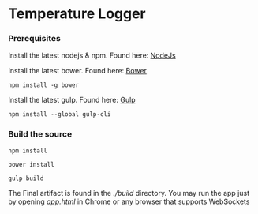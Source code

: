 # Temperature Logger

### Prerequisites

Install the latest nodejs & npm. Found here: [NodeJs](https://nodejs.org/en/download/)


Install the latest bower. Found here: [Bower](http://bower.io/)

```
npm install -g bower
```

Install the latest gulp. Found here: [Gulp](http://gulpjs.com/)

```
npm install --global gulp-cli
```

### Build the source

```
npm install
```

```
bower install
```

```
gulp build
```

The Final artifact is found in the *./build* directory. You may run the app just by opening *app.html* in Chrome or any browser that supports WebSockets
